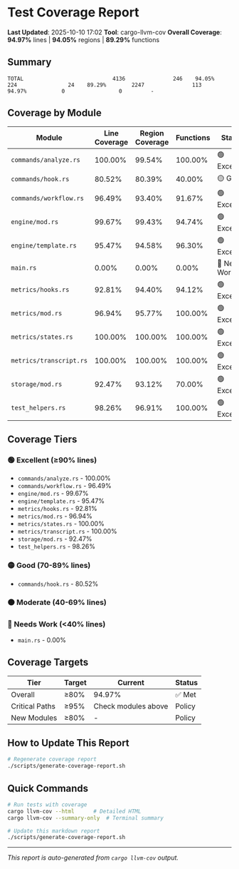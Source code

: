 # Test Coverage Report

**Last Updated**: 2025-10-10 17:02
**Tool**: cargo-llvm-cov
**Overall Coverage**: **94.97%** lines | **94.05%** regions | **89.29%** functions

## Summary

```
TOTAL                            4136               246    94.05%         224                24    89.29%        2247               113    94.97%           0                 0         -
```

## Coverage by Module

| Module | Line Coverage | Region Coverage | Functions | Status |
|--------|--------------|-----------------|-----------|--------|
| `commands/analyze.rs` | 100.00% | 99.54% | 100.00% | 🟢 Excellent |
| `commands/hook.rs` | 80.52% | 80.39% | 40.00% | 🟡 Good |
| `commands/workflow.rs` | 96.49% | 93.40% | 91.67% | 🟢 Excellent |
| `engine/mod.rs` | 99.67% | 99.43% | 94.74% | 🟢 Excellent |
| `engine/template.rs` | 95.47% | 94.58% | 96.30% | 🟢 Excellent |
| `main.rs` | 0.00% | 0.00% | 0.00% | 🔴 Needs Work |
| `metrics/hooks.rs` | 92.81% | 94.40% | 94.12% | 🟢 Excellent |
| `metrics/mod.rs` | 96.94% | 95.77% | 100.00% | 🟢 Excellent |
| `metrics/states.rs` | 100.00% | 100.00% | 100.00% | 🟢 Excellent |
| `metrics/transcript.rs` | 100.00% | 100.00% | 100.00% | 🟢 Excellent |
| `storage/mod.rs` | 92.47% | 93.12% | 70.00% | 🟢 Excellent |
| `test_helpers.rs` | 98.26% | 96.91% | 100.00% | 🟢 Excellent |

## Coverage Tiers

### 🟢 Excellent (≥90% lines)
- `commands/analyze.rs` - 100.00%
- `commands/workflow.rs` - 96.49%
- `engine/mod.rs` - 99.67%
- `engine/template.rs` - 95.47%
- `metrics/hooks.rs` - 92.81%
- `metrics/mod.rs` - 96.94%
- `metrics/states.rs` - 100.00%
- `metrics/transcript.rs` - 100.00%
- `storage/mod.rs` - 92.47%
- `test_helpers.rs` - 98.26%

### 🟡 Good (70-89% lines)
- `commands/hook.rs` - 80.52%

### 🟠 Moderate (40-69% lines)

### 🔴 Needs Work (<40% lines)
- `main.rs` - 0.00%

## Coverage Targets

| Tier | Target | Current | Status |
|------|--------|---------|--------|
| Overall | ≥80% | 94.97% | ✅ Met |
| Critical Paths | ≥95% | Check modules above | Policy |
| New Modules | ≥80% | - | Policy |

## How to Update This Report

```bash
# Regenerate coverage report
./scripts/generate-coverage-report.sh
```

## Quick Commands

```bash
# Run tests with coverage
cargo llvm-cov --html      # Detailed HTML
cargo llvm-cov --summary-only  # Terminal summary

# Update this markdown report
./scripts/generate-coverage-report.sh
```

---

*This report is auto-generated from `cargo llvm-cov` output.*
